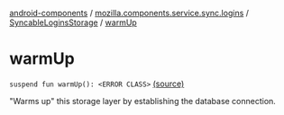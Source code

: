 [android-components](../../index.md) / [mozilla.components.service.sync.logins](../index.md) / [SyncableLoginsStorage](index.md) / [warmUp](./warm-up.md)

# warmUp

`suspend fun warmUp(): <ERROR CLASS>` [(source)](https://github.com/mozilla-mobile/android-components/blob/master/components/service/sync-logins/src/main/java/mozilla/components/service/sync/logins/SyncableLoginsStorage.kt#L130)

"Warms up" this storage layer by establishing the database connection.

